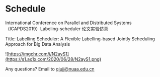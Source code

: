 # Schedule

International Conference on Parallel and Distributed Systems（ICAPDS2019）Labeling-scheduler 论文实验仿真

Title:  Labelling Scheduler: A Flexible Labelling-based Jointly Scheduling Approach for Big Data Analysis

![https://imgchr.com/i/N2ayS1](https://s1.ax1x.com/2020/06/28/N2ayS1.png)

Any questions? Email to qiujj@nuaa.edu.cn

